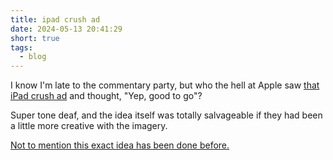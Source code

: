 ```yaml
---
title: ipad crush ad
date: 2024-05-13 20:41:29
short: true
tags:
  - blog
---
```


I know I'm late to the commentary party, but who the hell at Apple saw [that iPad crush ad](https://www.youtube.com/watch?v=ntjkwIXWtrc) and thought, "Yep, good to go"?

Super tone deaf, and the idea itself was totally salvageable if they had been a little more creative with the imagery.

[Not to mention this exact idea has been done before.](https://www.youtube.com/watch?v=qzAo9HzOgtQ)
